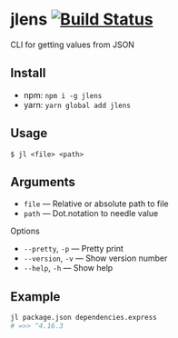 # jlens [![Build Status][status-img]][status-url]

CLI for getting values from JSON

## Install

- npm: `npm i -g jlens`
- yarn: `yarn global add jlens`

## Usage

```
$ jl <file> <path>
```

## Arguments

- `file` — Relative or absolute path to file
- `path` — Dot.notation to needle value

Options

- `--pretty`, `-p` — Pretty print
- `--version`, `-v` — Show version number
- `--help`, `-h` — Show help

## Example

```sh
jl package.json dependencies.express
# =>> ^4.16.3
```

[status-url]: https://travis-ci.org/bigslycat/jlens
[status-img]: https://travis-ci.org/bigslycat/jlens.svg?branch=master

